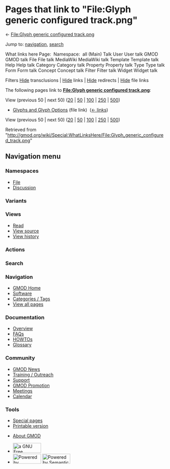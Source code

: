 <div id="mw-page-base" class="noprint">

</div>

<div id="mw-head-base" class="noprint">

</div>

<div id="content" class="mw-body" role="main">

<span id="top"></span>

<div id="mw-js-message" style="display:none;">

</div>



# <span dir="auto">Pages that link to "File:Glyph generic configured track.png"</span>

<div id="bodyContent">

<div id="contentSub">

← [File:Glyph generic configured
track.png](/wiki/File:Glyph_generic_configured_track.png "File:Glyph generic configured track.png")

</div>

<div id="jump-to-nav" class="mw-jump">

Jump to: [navigation](#mw-navigation), [search](#p-search)

</div>

<div id="mw-content-text">

What links here Page:  Namespace:  all (Main) Talk User User talk GMOD
GMOD talk File File talk MediaWiki MediaWiki talk Template Template talk
Help Help talk Category Category talk Property Property talk Type Type
talk Form Form talk Concept Concept talk Filter Filter talk Widget
Widget talk

Filters
[Hide](/mediawiki/index.php?title=Special:WhatLinksHere/File:Glyph_generic_configured_track.png&hidetrans=1 "Special:WhatLinksHere/File:Glyph generic configured track.png")
transclusions \|
[Hide](/mediawiki/index.php?title=Special:WhatLinksHere/File:Glyph_generic_configured_track.png&hidelinks=1 "Special:WhatLinksHere/File:Glyph generic configured track.png")
links \|
[Hide](/mediawiki/index.php?title=Special:WhatLinksHere/File:Glyph_generic_configured_track.png&hideredirs=1 "Special:WhatLinksHere/File:Glyph generic configured track.png")
redirects \|
[Hide](/mediawiki/index.php?title=Special:WhatLinksHere/File:Glyph_generic_configured_track.png&hideimages=1 "Special:WhatLinksHere/File:Glyph generic configured track.png")
file links

The following pages link to **[File:Glyph generic configured
track.png](/wiki/File:Glyph_generic_configured_track.png "File:Glyph generic configured track.png")**:

View (previous 50 \| next 50)
([20](/mediawiki/index.php?title=Special:WhatLinksHere/File:Glyph_generic_configured_track.png&limit=20 "Special:WhatLinksHere/File:Glyph generic configured track.png")
\|
[50](/mediawiki/index.php?title=Special:WhatLinksHere/File:Glyph_generic_configured_track.png&limit=50 "Special:WhatLinksHere/File:Glyph generic configured track.png")
\|
[100](/mediawiki/index.php?title=Special:WhatLinksHere/File:Glyph_generic_configured_track.png&limit=100 "Special:WhatLinksHere/File:Glyph generic configured track.png")
\|
[250](/mediawiki/index.php?title=Special:WhatLinksHere/File:Glyph_generic_configured_track.png&limit=250 "Special:WhatLinksHere/File:Glyph generic configured track.png")
\|
[500](/mediawiki/index.php?title=Special:WhatLinksHere/File:Glyph_generic_configured_track.png&limit=500 "Special:WhatLinksHere/File:Glyph generic configured track.png"))

- [Glyphs and Glyph
  Options](/wiki/Glyphs_and_Glyph_Options "Glyphs and Glyph Options")
  (file link) ‎ <span class="mw-whatlinkshere-tools">([←
  links](/mediawiki/index.php?title=Special:WhatLinksHere&target=Glyphs+and+Glyph+Options "Special:WhatLinksHere"))</span>

View (previous 50 \| next 50)
([20](/mediawiki/index.php?title=Special:WhatLinksHere/File:Glyph_generic_configured_track.png&limit=20 "Special:WhatLinksHere/File:Glyph generic configured track.png")
\|
[50](/mediawiki/index.php?title=Special:WhatLinksHere/File:Glyph_generic_configured_track.png&limit=50 "Special:WhatLinksHere/File:Glyph generic configured track.png")
\|
[100](/mediawiki/index.php?title=Special:WhatLinksHere/File:Glyph_generic_configured_track.png&limit=100 "Special:WhatLinksHere/File:Glyph generic configured track.png")
\|
[250](/mediawiki/index.php?title=Special:WhatLinksHere/File:Glyph_generic_configured_track.png&limit=250 "Special:WhatLinksHere/File:Glyph generic configured track.png")
\|
[500](/mediawiki/index.php?title=Special:WhatLinksHere/File:Glyph_generic_configured_track.png&limit=500 "Special:WhatLinksHere/File:Glyph generic configured track.png"))

</div>

<div class="printfooter">

Retrieved from
"<http://gmod.org/wiki/Special:WhatLinksHere/File:Glyph_generic_configured_track.png>"

</div>

<div id="catlinks" class="catlinks catlinks-allhidden">

</div>

<div class="visualClear">

</div>

</div>

</div>

<div id="mw-navigation">

## Navigation menu

<div id="mw-head">



<div id="left-navigation">

<div id="p-namespaces" class="vectorTabs" role="navigation"
aria-labelledby="p-namespaces-label">

### Namespaces

- <span id="ca-nstab-image"><a href="/wiki/File:Glyph_generic_configured_track.png" accesskey="c"
  title="View the file page [c]">File</a></span>
- <span id="ca-talk"><a
  href="/mediawiki/index.php?title=File_talk:Glyph_generic_configured_track.png&amp;action=edit&amp;redlink=1"
  accesskey="t"
  title="Discussion about the content page [t]">Discussion</a></span>

</div>

<div id="p-variants" class="vectorMenu emptyPortlet" role="navigation"
aria-labelledby="p-variants-label">

### 

### Variants[](#)

<div class="menu">

</div>

</div>

</div>

<div id="right-navigation">

<div id="p-views" class="vectorTabs" role="navigation"
aria-labelledby="p-views-label">

### Views

- <span id="ca-view">[Read](/wiki/File:Glyph_generic_configured_track.png)</span>
- <span id="ca-viewsource"><a
  href="/mediawiki/index.php?title=File:Glyph_generic_configured_track.png&amp;action=edit"
  accesskey="e" title="This page is protected.
  You can view its source [e]">View source</a></span>
- <span id="ca-history"><a
  href="/mediawiki/index.php?title=File:Glyph_generic_configured_track.png&amp;action=history"
  accesskey="h" title="Past revisions of this page [h]">View history</a></span>

</div>

<div id="p-cactions" class="vectorMenu emptyPortlet" role="navigation"
aria-labelledby="p-cactions-label">

### Actions[](#)

<div class="menu">

</div>

</div>

<div id="p-search" role="search">

### Search

<div id="simpleSearch">

</div>

</div>

</div>

</div>

<div id="mw-panel">

<div id="p-logo" role="banner">

<a href="/wiki/Main_Page"
style="background-image: url(http://gmod.org/images/GMOD-cogs.png);"
title="Visit the main page"></a>

</div>

<div id="p-Navigation" class="portal" role="navigation"
aria-labelledby="p-Navigation-label">

### Navigation

<div class="body">

- <span id="n-GMOD-Home">[GMOD Home](/wiki/Main_Page)</span>
- <span id="n-Software">[Software](/wiki/GMOD_Components)</span>
- <span id="n-Categories-.2F-Tags">[Categories /
  Tags](/wiki/Categories)</span>
- <span id="n-View-all-pages">[View all
  pages](/wiki/Special:AllPages)</span>

</div>

</div>

<div id="p-Documentation" class="portal" role="navigation"
aria-labelledby="p-Documentation-label">

### Documentation

<div class="body">

- <span id="n-Overview">[Overview](/wiki/Overview)</span>
- <span id="n-FAQs">[FAQs](/wiki/Category:FAQ)</span>
- <span id="n-HOWTOs">[HOWTOs](/wiki/Category:HOWTO)</span>
- <span id="n-Glossary">[Glossary](/wiki/Glossary)</span>

</div>

</div>

<div id="p-Community" class="portal" role="navigation"
aria-labelledby="p-Community-label">

### Community

<div class="body">

- <span id="n-GMOD-News">[GMOD News](/wiki/GMOD_News)</span>
- <span id="n-Training-.2F-Outreach">[Training /
  Outreach](/wiki/Training_and_Outreach)</span>
- <span id="n-Support">[Support](/wiki/Support)</span>
- <span id="n-GMOD-Promotion">[GMOD
  Promotion](/wiki/GMOD_Promotion)</span>
- <span id="n-Meetings">[Meetings](/wiki/Meetings)</span>
- <span id="n-Calendar">[Calendar](/wiki/Calendar)</span>

</div>

</div>

<div id="p-tb" class="portal" role="navigation"
aria-labelledby="p-tb-label">

### Tools

<div class="body">

- <span id="t-specialpages"><a href="/wiki/Special:SpecialPages" accesskey="q"
  title="A list of all special pages [q]">Special pages</a></span>
- <span id="t-print"><a
  href="/mediawiki/index.php?title=Special:WhatLinksHere/File:Glyph_generic_configured_track.png&amp;printable=yes"
  rel="alternate" accesskey="p"
  title="Printable version of this page [p]">Printable version</a></span>

</div>

</div>

</div>

</div>

<div id="footer" role="contentinfo">

- <span id="footer-places-about">[About
  GMOD](/wiki/GMOD:About "GMOD:About")</span>

<!-- -->

- <span id="footer-copyrightico">[<img src="http://www.gnu.org/graphics/gfdl-logo-small.png" width="88"
  height="31" alt="a GNU Free Documentation License" />](http://www.gnu.org/licenses/fdl-1.3.html)</span>
- <span id="footer-poweredbyico">[<img src="/mediawiki/skins/common/images/poweredby_mediawiki_88x31.png"
  width="88" height="31" alt="Powered by MediaWiki" />](//www.mediawiki.org/)
  [<img
  src="/mediawiki/extensions/SemanticMediaWiki/includes/../resources/images/smw_button.png"
  width="88" height="31" alt="Powered by Semantic MediaWiki" />](https://www.semantic-mediawiki.org/wiki/Semantic_MediaWiki)</span>

<div style="clear:both">

</div>

</div>
